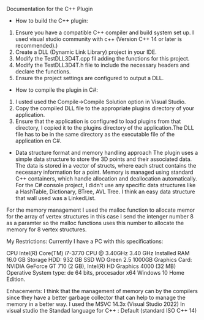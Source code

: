 Documentation for the C++ Plugin
 - How to build the C++ plugin:
 1. Ensure you have a compatible C++ compiler and build system set up. I used visual studio community with c++ (Version C++ 14 or later is recommended).)
 2. Create a DLL (Dynamic Link Library) project in your IDE.
 3. Modify the TestDLL3D4T.cpp fil adding the functions for this project. 
 4. Modify the TestDLL3D4T.h file to include the necessary headers and declare the functions.
 5. Ensure the project settings are configured to output a DLL.
 
 - How to compile the plugin in C#:
 1. I usted used the Compile->Compile Solution option in Visual Studio.
 2. Copy the compiled DLL file to the appropriate plugins directory of your application.
 3. Ensure that the application is configured to load plugins from that directory, I copied it to the plugins directory of the application.The DLL file has to be in the same
 directory as the executable file of the application en C#. 


 - Data structure format and memory handling approach
 The plugin uses a simple data structure to store the 3D points and their associated data. The data is stored in a vector of structs, where each struct contains the necessary 
 information for a point. 
 Memory is managed using standard C++ containers, which handle allocation and deallocation automatically.
 For the C# console project, I didn't use any specific data structures like a HashTable, Dictionary, BTree, AVL Tree. I think an easy data structure that wall used was a LinkedList.
 
For the memory management I used the malloc function to allocate memor for the array of vertex structures in this case I send the intenger number 8 as a paramter so the malloc functions
uses this number to allocate the memory for 8 vertex structures.

My Restrictions:
Currently I have a PC with this specifications:

CPU	Intel(R) Core(TM) i7-3770 CPU @ 3.40GHz   3.40 GHz
Installed RAM 	16.0 GB
Storage HDD: 932 GB SSD WD Green 2.5 1000GB
Graphics Card: NVIDIA GeForce GT 710 (2 GB), Intel(R) HD Graphics 4000 (32 MB)
Operative System type: de 64 bits, procesador x64
Windows 10 Home Edition. 

Enhacements:
I think that the management of memory can by the compilers since they have a better garbage collector that can help to manage the memory in a better way.
I used the MSVC 14.3x (Visual Studio 2022)
In visual studio the Standad language for C++ : Default (standard ISO C++ 14) 

